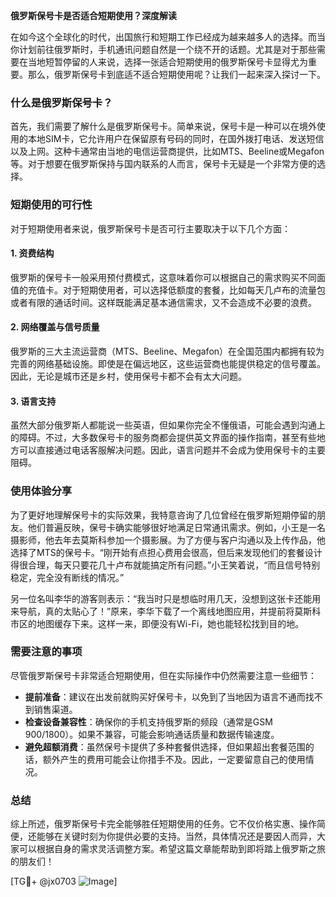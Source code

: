 **俄罗斯保号卡是否适合短期使用？深度解读**

在如今这个全球化的时代，出国旅行和短期工作已经成为越来越多人的选择。而当你计划前往俄罗斯时，手机通讯问题自然是一个绕不开的话题。尤其是对于那些需要在当地短暂停留的人来说，选择一张适合短期使用的俄罗斯保号卡显得尤为重要。那么，俄罗斯保号卡到底适不适合短期使用呢？让我们一起来深入探讨一下。

### 什么是俄罗斯保号卡？

首先，我们需要了解什么是俄罗斯保号卡。简单来说，保号卡是一种可以在境外使用的本地SIM卡，它允许用户在保留原有号码的同时，在国外拨打电话、发送短信以及上网。这种卡通常由当地的电信运营商提供，比如MTS、Beeline或Megafon等。对于想要在俄罗斯保持与国内联系的人而言，保号卡无疑是一个非常方便的选择。

### 短期使用的可行性

对于短期使用者来说，俄罗斯保号卡是否可行主要取决于以下几个方面：

#### 1. **资费结构**
   俄罗斯的保号卡一般采用预付费模式，这意味着你可以根据自己的需求购买不同面值的充值卡。对于短期使用者，可以选择低额度的套餐，比如每天几卢布的流量包或者有限的通话时间。这样既能满足基本通信需求，又不会造成不必要的浪费。

#### 2. **网络覆盖与信号质量**
   俄罗斯的三大主流运营商（MTS、Beeline、Megafon）在全国范围内都拥有较为完善的网络基础设施。即使是在偏远地区，这些运营商也能提供稳定的信号覆盖。因此，无论是城市还是乡村，使用保号卡都不会有太大问题。

#### 3. **语言支持**
   虽然大部分俄罗斯人都能说一些英语，但如果你完全不懂俄语，可能会遇到沟通上的障碍。不过，大多数保号卡的服务商都会提供英文界面的操作指南，甚至有些地方可以直接通过电话客服解决问题。因此，语言问题并不会成为使用保号卡的主要阻碍。

### 使用体验分享

为了更好地理解保号卡的实际效果，我特意咨询了几位曾经在俄罗斯短期停留的朋友。他们普遍反映，保号卡确实能够很好地满足日常通讯需求。例如，小王是一名摄影师，他去年去莫斯科参加一个摄影展。为了方便与客户沟通以及上传作品，他选择了MTS的保号卡。“刚开始有点担心费用会很高，但后来发现他们的套餐设计得很合理，每天只要花几十卢布就能搞定所有问题。”小王笑着说，“而且信号特别稳定，完全没有断线的情况。”

另一位名叫李华的游客则表示：“我当时只是想临时用几天，没想到这张卡还能用来导航，真的太贴心了！”原来，李华下载了一个离线地图应用，并提前将莫斯科市区的地图缓存下来。这样一来，即便没有Wi-Fi，她也能轻松找到目的地。

### 需要注意的事项

尽管俄罗斯保号卡非常适合短期使用，但在实际操作中仍然需要注意一些细节：

- **提前准备**：建议在出发前就购买好保号卡，以免到了当地因为语言不通而找不到销售渠道。
- **检查设备兼容性**：确保你的手机支持俄罗斯的频段（通常是GSM 900/1800）。如果不兼容，可能会影响通话质量和数据传输速度。
- **避免超额消费**：虽然保号卡提供了多种套餐供选择，但如果超出套餐范围的话，额外产生的费用可能会让你措手不及。因此，一定要留意自己的使用情况。

### 总结

综上所述，俄罗斯保号卡完全能够胜任短期使用的任务。它不仅价格实惠、操作简便，还能够在关键时刻为你提供必要的支持。当然，具体情况还是要因人而异，大家可以根据自身的需求灵活调整方案。希望这篇文章能帮助到即将踏上俄罗斯之旅的朋友们！

[TG💪+ @jx0703 ![Image](https://github.com/user-attachments/assets/dbca1d08-cadb-493c-b0ec-ad6f7a83f270)]